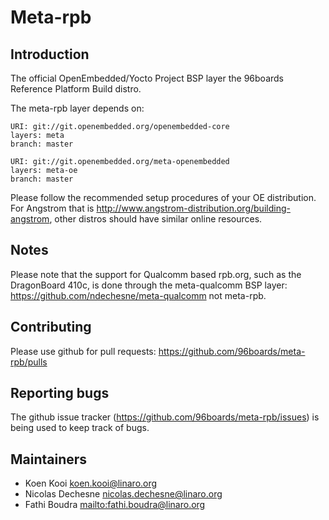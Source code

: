 Meta-rpb
================================

Introduction
-------------------------

The official OpenEmbedded/Yocto Project BSP layer the 96boards Reference Platform Build distro.

The meta-rpb layer depends on:

	URI: git://git.openembedded.org/openembedded-core
	layers: meta
	branch: master

	URI: git://git.openembedded.org/meta-openembedded
	layers: meta-oe
	branch: master

Please follow the recommended setup procedures of your OE distribution. For Angstrom that is http://www.angstrom-distribution.org/building-angstrom, other distros should have similar online resources.

Notes
-------------------------

Please note that the support for Qualcomm based rpb.org, such as the
DragonBoard 410c, is done through the meta-qualcomm BSP layer:
https://github.com/ndechesne/meta-qualcomm not meta-rpb.

Contributing
-------------------------

Please use github for pull requests: https://github.com/96boards/meta-rpb/pulls

Reporting bugs
-------------------------

The github issue tracker (https://github.com/96boards/meta-rpb/issues) is being used to keep track of bugs.

Maintainers
-------------------------

* Koen Kooi <koen.kooi@linaro.org>
* Nicolas Dechesne <nicolas.dechesne@linaro.org>
* Fathi Boudra <mailto:fathi.boudra@linaro.org>
